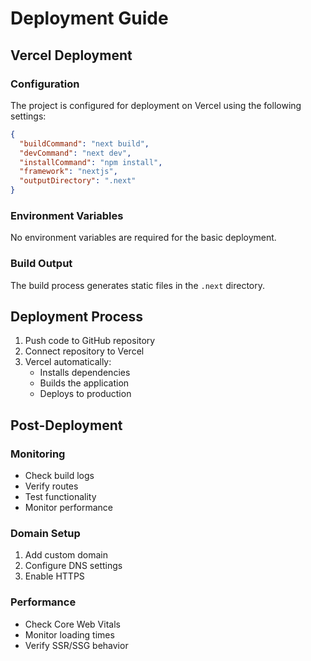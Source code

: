 # Deployment Guide

## Vercel Deployment

### Configuration
The project is configured for deployment on Vercel using the following settings:

```json
{
  "buildCommand": "next build",
  "devCommand": "next dev",
  "installCommand": "npm install",
  "framework": "nextjs",
  "outputDirectory": ".next"
}
```

### Environment Variables
No environment variables are required for the basic deployment.

### Build Output
The build process generates static files in the `.next` directory.

## Deployment Process

1. Push code to GitHub repository
2. Connect repository to Vercel
3. Vercel automatically:
   - Installs dependencies
   - Builds the application
   - Deploys to production

## Post-Deployment

### Monitoring
- Check build logs
- Verify routes
- Test functionality
- Monitor performance

### Domain Setup
1. Add custom domain
2. Configure DNS settings
3. Enable HTTPS

### Performance
- Check Core Web Vitals
- Monitor loading times
- Verify SSR/SSG behavior
